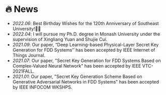 # 🔥 News
- *2022.06*: Best Birthday Wishes for the 120th Anniversary of Southeast University!🎉🎉
- *2022.04*: I will pursue my Ph.D. degree in Monash University under the supervision of Xingliang Yuan and Shujie Cui.
- *2021.09*: Our paper, “Deep Learning-based Physical-Layer Secret Key Generation for FDD Systems’’ has been accepted by IEEE Internet of Things Journal.
- *2021.07*: Our paper, "Secret Key Generation for FDD Systems Based on Complex-Valued Neural Network" has been accepted by IEEE VTC-2021FALL.
- *2021.01*: Our paper, "Secret Key Generation Scheme Based on Generative Adversarial Networks in FDD Systems" has been accepted by IEEE INFOCOM WKSHPS.
